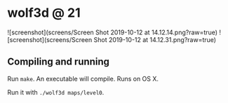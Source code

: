 # wolf3d @ 21

![screenshot](screens/Screen Shot 2019-10-12 at 14.12.14.png?raw=true)
![screenshot](screens/Screen Shot 2019-10-12 at 14.12.31.png?raw=true)

## Compiling and running
Run `make`. An executable will compile. Runs on OS X.

Run it with `./wolf3d maps/level0`.
